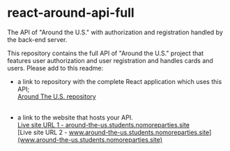 # react-around-api-full
The API of "Around the U.S." with authorization and registration handled by the back-end server.

This repository contains the full API of "Around the U.S." project that features user authorization and user registration and handles cards and users. Please add to this readme:
* a link to repository with the complete React application which uses this API;<br />
[Around The U.S. repository](https://github.com/rileydanejohnston/react-around-api-full)<br /><br />

* a link to the website that hosts your API.<br />
[Live site URL 1 - around-the-us.students.nomoreparties.site](around-the-us.students.nomoreparties.site)<br />
[Live site URL 2 - www.around-the-us.students.nomoreparties.site](www.around-the-us.students.nomoreparties.site)
